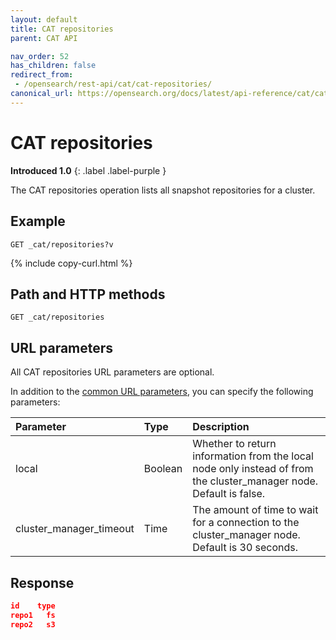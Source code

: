 ```yaml
---
layout: default
title: CAT repositories
parent: CAT API

nav_order: 52
has_children: false
redirect_from:
 - /opensearch/rest-api/cat/cat-repositories/
canonical_url: https://opensearch.org/docs/latest/api-reference/cat/cat-repositories/
---
```


# CAT repositories
**Introduced 1.0**
{: .label .label-purple }

The CAT repositories operation lists all snapshot repositories for a cluster.

## Example

```
GET _cat/repositories?v
```
{% include copy-curl.html %}

## Path and HTTP methods

```
GET _cat/repositories
```

## URL parameters

All CAT repositories URL parameters are optional.

In addition to the [common URL parameters]({{site.url}}{{site.baseurl}}/api-reference/cat/index), you can specify the following parameters:

Parameter | Type | Description
:--- | :--- | :---
local | Boolean | Whether to return information from the local node only instead of from the cluster_manager node. Default is false.
cluster_manager_timeout | Time | The amount of time to wait for a connection to the cluster_manager node. Default is 30 seconds.


## Response

```json
id    type
repo1   fs
repo2   s3
```
